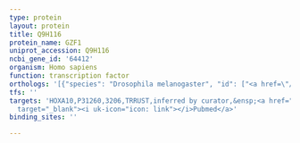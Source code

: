 ```yaml
---
type: protein
layout: protein
title: Q9H116
protein_name: GZF1
uniprot_accession: Q9H116
ncbi_gene_id: '64412'
organism: Homo sapiens
function: transcription factor
orthologs: '[{"species": "Drosophila melanogaster", "id": ["<a href=\"/protein/q01295\">Q01295</a>"]}, {"species": "Mus musculus", "id": ["<a href=\"/protein/q4vbd9\">Q4VBD9</a>"]}, {"species": "Rattus norvegicus", "id": ["D3ZUU2"]}]'
tfs: ''
targets: 'HOXA10,P31260,3206,TRRUST,inferred by curator,&ensp;<a href="https://www.ncbi.nlm.nih.gov/pubmed/?term=16049025%5Buid%5D+OR+29087512%5Buid%5D"
  target="_blank"><i uk-icon="icon: link"></i>Pubmed</a>'
binding_sites: ''

---
```

